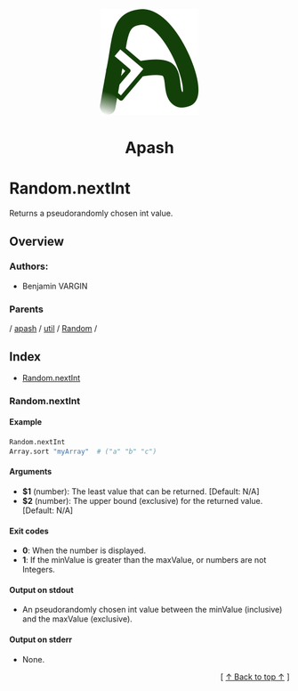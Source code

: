 
<div align='center' id='apash-top'>
  <a href='https://github.com/hastec-fr/apash'>
    <img alt='apash-logo' src='../../../../../../../assets/apash-logo.svg'/>
  </a>

  # Apash
</div>

# Random.nextInt

Returns a pseudorandomly chosen int value.

## Overview

### Authors:
* Benjamin VARGIN

### Parents
<!-- apash.parentBegin -->
[](../../../../.md) / [apash](../../../apash.md) / [util](../../util.md) / [Random](../Random.md) / 
<!-- apash.parentEnd -->

## Index

* [Random.nextInt](#randomnextint)

### Random.nextInt

#### Example

```bash
Random.nextInt
Array.sort "myArray"  # ("a" "b" "c")
```

#### Arguments

* **$1** (number): The least value that can be returned. [Default: N/A]
* **$2** (number): The upper bound (exclusive) for the returned value. [Default: N/A]

#### Exit codes

* **0**: When the number is displayed.
* **1**: If the minValue is greater than the maxValue, or numbers are not Integers.

#### Output on stdout

* An pseudorandomly chosen int value between the minValue (inclusive) and the maxValue (exclusive).

#### Output on stderr

* None.


  <div align='right'>[ <a href='#apash-top'>↑ Back to top ↑</a> ]</div>

